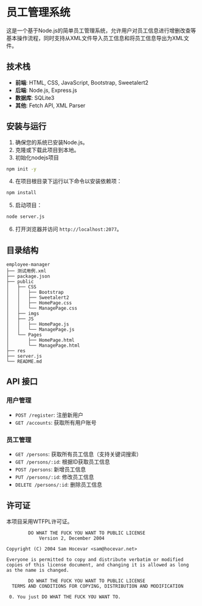 # 员工管理系统

这是一个基于Node.js的简单员工管理系统，允许用户对员工信息进行增删改查等基本操作流程，同时支持从XML文件导入员工信息和将员工信息导出为XML文件。

## 技术栈

- **前端**: HTML, CSS, JavaScript, Bootstrap, Sweetalert2
- **后端**: Node.js, Express.js
- **数据库**: SQLite3
- **其他**: Fetch API, XML Parser

## 安装与运行

1. 确保您的系统已安装Node.js。
2. 克隆或下载此项目到本地。
3. 初始化nodejs项目

```bash
npm init -y
```
4. 在项目根目录下运行以下命令以安装依赖项：

```bash
npm install
```

5. 启动项目：

```bash
node server.js
```

6. 打开浏览器并访问 `http://localhost:2077`。

## 目录结构

```
employee-manager
├── 测试用例.xml
├── package.json
├── public
│   ├── CSS
│   │   ├── Bootstrap
│   │   ├── Sweetalert2
│   │   ├── HomePage.css
│   │   └── ManagePage.css
│   ├── imgs
│   ├── JS
│   │   ├── HomePage.js
│   │   └── ManagePage.js
│   └── Pages
│       ├── HomePage.html   
│       └── ManagePage.html
├── res
├── server.js
└── README.md
```

## API 接口

### 用户管理

- `POST /register`: 注册新用户
- `GET /accounts`: 获取所有用户账号

### 员工管理

- `GET /persons`: 获取所有员工信息（支持关键词搜索）
- `GET /persons/:id`: 根据ID获取员工信息
- `POST /persons`: 新增员工信息
- `PUT /persons/:id`: 修改员工信息
- `DELETE /persons/:id`: 删除员工信息

## 许可证

本项目采用WTFPL许可证。
```
        DO WHAT THE FUCK YOU WANT TO PUBLIC LICENSE
            Version 2, December 2004

Copyright (C) 2004 Sam Hocevar <sam@hocevar.net>

Everyone is permitted to copy and distribute verbatim or modified
copies of this license document, and changing it is allowed as long
as the name is changed.

        DO WHAT THE FUCK YOU WANT TO PUBLIC LICENSE
  TERMS AND CONDITIONS FOR COPYING, DISTRIBUTION AND MODIFICATION

 0. You just DO WHAT THE FUCK YOU WANT TO.
```